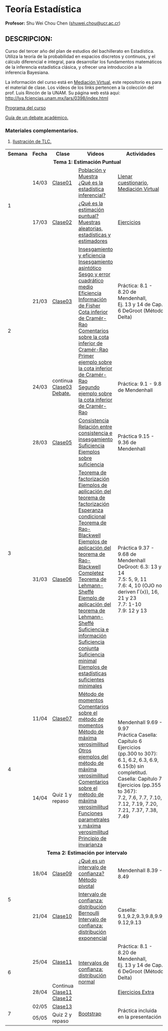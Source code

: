 # Teoría Estadística

**Profesor:** Shu Wei Chou Chen (<shuwei.chou@ucr.ac.cr>)

## DESCRIPCION:

Curso del tercer año del plan de estudios del bachillerato en
Estadística. Utiliza la teoría de la probabilidad en espacios discretos
y continuos, y el cálculo diferencial e integral, para desarrollar los
fundamentos matemáticos de la inferencia estadística clásica, y ofrecer
una introducción a la inferencia Bayesiana.

La información del curso está en [Mediación
Virtual](https://mv1.mediacionvirtual.ucr.ac.cr/course/view.php?id=29776),
este repositorio es para el material de clase. Los vídeos de los links
pertencen a la colección del prof. Luis Rincón de la UNAM. Su página web
está aquí: <http://lya.fciencias.unam.mx/lars/0398/index.html>

<a href="http://www.estadistica.ucr.ac.cr/images/EEST/Programas/Bachi/2023/IC/Programa-XS-3310v2.pdf">Programa
del curso</a>

<a href="guia_debate.pdf" class="image fit"> Guía de un debate
académico.</a>

### Materiales complementarios.<br>

1.  <a href="Materia_extra.html">Ilustración de TLC.</a>

<table style="width:100%">
<tr>
<th width="10%">
Semana
</th>
<th width="10%">
Fecha
</th>
<th width="10%">
Clase
</th>
<th width="50%">
Videos
</th>
<th width="30%">
Actividades
</th>
</tr>
<td colspan="5" style="text-align: center">
  <b> Tema 1: Estimación Puntual </b>
</td>
<tr>
<td ROWSPAN="2">
1
</td>
<td>
14/03
</td>
<td>
<a href="XS3310-I23_1.html">Clase01</a>
</td>
<td>
<a href="https://youtu.be/JLNaZ1TxS_8">Población y Muestra</a> <br>
<a href="https://youtu.be/N_Bnk9Wq7E4">¿Qué es la estadística
inferencial?</a>
</td>
<td>
<a href="https://forms.gle/GwQ1YXYzgeL4ur1W6">Llenar cuestionario</a>,
<a href="https://mv1.mediacionvirtual.ucr.ac.cr/login/index.php">Mediación
Virtual</a>
</td>
</tr>
<tr>
<td>
17/03
</td>
<td>
<a href="XS3310-I23_2.html">Clase02</a>
</td>
<td>
<a href="https://youtu.be/-9who67ocEQ">¿Qué es la estimación
puntual?</a> <br> <a href="https://youtu.be/muIrBvecff8">Muestras
aleatorias, estadísticas y estimadores</a>
</td>
<td>
<a href="https://shuwei325.github.io/XS3310-I23/XS3310-I23_2.html#27">Ejercicios</a>
</td>
</tr>
<tr>
<td ROWSPAN="2">
2
</td>
<td>
21/03
</td>
<td>
<a href="XS3310-I23_3.html">Clase03</a>
</td>
<td ROWSPAN="2">
<a href="https://youtu.be/-VQvT1ZV8dc">Insesgamiento y eficiencia</a>
<br> <a href="https://youtu.be/zuuNAjb-fx8">Insesgamiento asintótico</a>
<br> <a href="https://youtu.be/ya03V8ySoBI">Sesgo y error cuadrático
medio</a> <br> <a href="https://youtu.be/GD4lUmIo9_g">Eficiencia</a>
<br> <a href="https://youtu.be/7O-an8MOL7g">Información de Fisher</a>
<br> <a href="https://youtu.be/e8BhHJKB5Ks">Cota inferior de
Cramér-Rao</a> <br> <a href="https://youtu.be/q0NI2tftYWg">Comentarios
sobre la cota inferior de Cramér-Rao</a> <br>
<a href="https://youtu.be/YW1ZG1Hgg_k">Primer ejemplo sobre la cota
inferior de Cramér-Rao</a> <br>
<a href="https://youtu.be/faFsaP1YE4U">Segundo ejemplo sobre la cota
inferior de Cramér-Rao</a>
</td>
<td>
Práctica: 8.1 - 8.20 de Mendenhall, <br> Ej. 13 y 14 de Cap. 6 DeGroot
(Método Delta)
</td>
</tr>
<td>
24/03
</td>
<td>
continua <br> <a href="XS3310-I23_3.html">Clase03</a> <br>
<a href="guia_debate.pdf" class="image fit"> Debate.</a>
</td>
<td>
Práctica: 9.1 - 9.8 de Mendenhall
</td>
<tr>
<td ROWSPAN="2">
3
</td>
<td>
28/03
</td>
<td>
<a href="XS3310-I23_5.html">Clase05</a>
</td>
<td>
<a href="https://youtu.be/cgKK92xrfqo">Consistencia</a> <br>
<a href="https://youtu.be/wAQ7zs-TmmY">Relación entre consistencia e
insesgamiento</a> <br>
<a href="https://youtu.be/vzG_dIdV5MA">Suficiencia</a> <br>
<a href="https://youtu.be/1R4QauxorMQ">Ejemplos sobre suficiencia</a>
</td>
<td>
Práctica 9.15 - 9.36 de Mendenhall
</td>
</tr>
<tr>
<td>
31/03
</td>
<td>
<a href="XS3310-I23_6.html">Clase06</a>
</td>
<td>
<a href="https://www.youtube.com/watch?v=Vgn4gdbqd0M">Teorema de
factorización</a> <br>
<a href="https://www.youtube.com/watch?v=xI9H4F35eVw">Ejemplos de
aplicación del teorema de factorización</a> <br>
<a href="https://www.youtube.com/watch?v=38qjzQ0PRRE">Esperanza
condicional</a> <br>
<a href="https://www.youtube.com/watch?v=o4O8eKhd0u0">Teorema de
Rao-Blackwell</a> <br>
<a href="https://www.youtube.com/watch?v=K3PKgkFKqMA">Ejemplos de
aplicación del teorema de Rao-Blackwell</a> <br>
<a href="https://www.youtube.com/watch?v=rgZ-BiwRf2o">Completez</a> <br>
<a href="https://www.youtube.com/watch?v=et3U9snQTgk">Teorema de
Lehmann-Sheffé</a> <br>
<a href="https://www.youtube.com/watch?v=RS_xpKi5bXU">Ejemplo de
aplicación del teorema de Lehmann-Sheffé</a> <br>
<a href="https://www.youtube.com/watch?v=oNguqtL_ndU">Suficiencia e
información</a> <br>
<a href="https://www.youtube.com/watch?v=OTE9OD-DfZM">Suficiencia
conjunta</a> <br>
<a href="https://www.youtube.com/watch?v=5pq1lj1h_Qo">Suficiencia
minimal</a> <br>
<a href="https://www.youtube.com/watch?v=WvlYG_TKPLw">Ejemplos de
estadísticas suficientes minimales</a>
</td>
<td>
Práctica 9.37 - 9.68 de Mendenhall <br> DeGroot: 6.3: 13 y 14 <br> 7.5:
5, 9, 11 <br> 7.6: 4, 10 (OJO no deriven Γ(x)), 16, 21 y 23 <br> 7.7:
1-10 <br> 7.9: 12 y 13
</td>
</tr>
<tr>
<td ROWSPAN="2">
4
</td>
<td>
11/04
</td>
<td>
<a href="XS3310-I23_7.html">Clase07</a>
</td>
<td ROWSPAN="2">
<a href="https://www.youtube.com/watch?v=aMZupzrioao">Método de
momentos</a> <br>
<a href="https://www.youtube.com/watch?v=Ow582XJJEiM">Comentarios sobre
el método de momentos</a> <br>
<a href="https://www.youtube.com/watch?v=e3ZJ-7QZM9I">Método de máxima
verosimilitud</a> <br>
<a href="https://www.youtube.com/watch?v=et-gUA8Uh90">Otros ejemplos del
método de máxima verosimilitud</a> <br>
<a href="https://www.youtube.com/watch?v=ClxKI5pENzQ">Comentarios sobre
el método de máxima verosimilitud</a> <br>
<a href="https://www.youtube.com/watch?v=bfAPE1aF76Q">Funciones
parametrales y máxima verosimilitud</a> <br>
<a href="https://www.youtube.com/watch?v=O-mnQ4dWtt4">Principio de
invarianza</a>
</td>
<td ROWSPAN="2">
Mendenhall 9.69 - 9.97 <br> Práctica Casella: Capítulo 6 Ejercicios <br>
(pp.300 to 307): 6.1, 6.2, 6.3, 6.9, 6.15(b) sin completitud. <br>
Casella: Capítulo 7 Ejercicios (pp.355 to 367): <br> 7.2, 7.6, 7.7,
7.10, 7.12, 7.19, 7.20, 7.21, 7.37, 7.38, 7.49
</td>
</tr>
<td>
14/04
</td>
<td>
Quiz 1 y repaso
</td>
<tr>
<td colspan="5" style="text-align: center">
  <b> Tema 2: Estimación por intervalo </b>
</td>
<tr>
<td ROWSPAN="2">
5
</td>
<td>
18/04
</td>
<td>
<a href="XS3310-I23_9.html">Clase09</a>
</td>
<td>
<a href="https://www.youtube.com/watch?v=nNZH9FXnjvM">¿Qué es un
intervalo de confianza?</a><br>
<a href="https://www.youtube.com/watch?v=LO2BOtWxMyY">Método
pivotal</a><br>
</td>
<td>
Mendenhall 8.39 - 8.49
</td>
</tr>
<tr>
<td>
21/04
</td>
<td>
<a href="XS3310-I23_10.html">Clase10</a>
</td>
<td>
<a href="https://www.youtube.com/watch?v=vWnMWhoKad0">Intervalo de
confianza: distribución Bernoulli</a><br>
<a href="https://www.youtube.com/watch?v=VTrZ10vbJfw">Intervalo de
confianza: distribución exponencial</a><br>
</td>
<td>
Casella: 9.1,9.2,9.3,9.8,9.9, 9.12,9.13
</td>
</tr>
<tr>
<td ROWSPAN="2">
6
</td>
<td>
25/04
</td>
<td>
<a href="XS3310-I23_11.html">Clase11</a>
</td>
<td ROWSPAN="2">
<a href="https://www.youtube.com/watch?v=D_wakA5YsQc">Intervalos de
confianza: distribución normal</a>
</td>
<td>
Práctica: 8.1 - 8.20 de Mendenhall, <br> Ej. 13 y 14 de Cap. 6 DeGroot
(Método Delta)
</td>
</tr>
<td>
28/04
</td>
<td>
Continua <br> <a href="XS3310-I23_11.html">Clase11</a> <br>
<a href="XS3310-I23_12.html">Clase12</a> <br>
</td>
<td>
<a href="https://docs.google.com/document/d/1YJ_CPac33nAJDXokrHzahu5aWRJAwmoaKkBfpzj1wMw/edit?usp=sharing">Ejercicios
Extra</a>
</td>
<tr>
<td ROWSPAN="2">
7
</td>
<td>
02/05
</td>
<td>
<a href="XS3310-I23_13.html">Clase13</a>
</td>
<td ROWSPAN="2">
<a href="https://www.youtube.com/watch?v=Cx5pgZCdDGM">Bootstrap</a>
</td>
<td ROWSPAN="2">
Práctica incluida en la presentación
</td>
</tr>
<tr>
<td>
05/05
</td>
<td>
Quiz 2 y repaso
</td>
</tr>
<tr>
